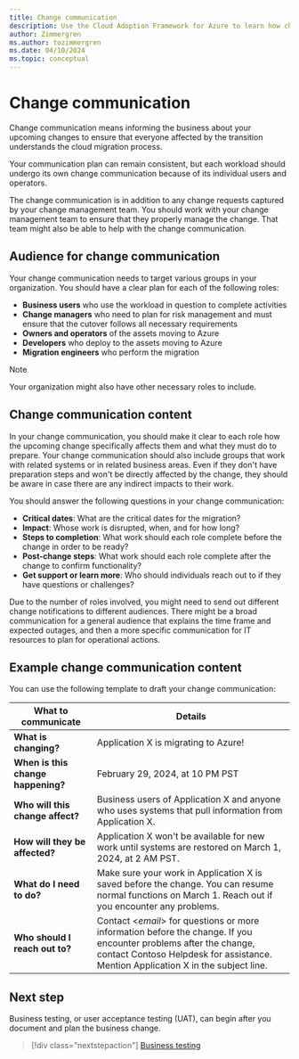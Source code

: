 ```yaml
---
title: Change communication
description: Use the Cloud Adoption Framework for Azure to learn how change communication can help you communicate cloud migration outcomes.
author: Zimmergren
ms.author: tozimmergren
ms.date: 04/10/2024
ms.topic: conceptual
---
```


# Change communication

Change communication means informing the business about your upcoming changes to ensure that everyone affected by the transition understands the cloud migration process.

Your communication plan can remain consistent, but each workload should undergo its own change communication because of its individual users and operators.

The change communication is in addition to any change requests captured by your change management team. You should work with your change management team to ensure that they properly manage the change. That team might also be able to help with the change communication.

## Audience for change communication

Your change communication needs to target various groups in your organization. You should have a clear plan for each of the following roles:

- **Business users** who use the workload in question to complete activities
- **Change managers** who need to plan for risk management and must ensure that the cutover follows all necessary requirements
- **Owners and operators** of the assets moving to Azure
- **Developers** who deploy to the assets moving to Azure
- **Migration engineers** who perform the migration

> [!NOTE]
> Your organization might also have other necessary roles to include.

## Change communication content

In your change communication, you should make it clear to each role how the upcoming change specifically affects them and what they must do to prepare. Your change communication should also include groups that work with related systems or in related business areas. Even if they don't have preparation steps and won't be directly affected by the change, they should be aware in case there are any indirect impacts to their work.

You should answer the following questions in your change communication:

- **Critical dates**: What are the critical dates for the migration?
- **Impact**: Whose work is disrupted, when, and for how long?
- **Steps to completion**: What work should each role complete before the change in order to be ready?
- **Post-change steps**: What work should each role complete after the change to confirm functionality?
- **Get support or learn more**: Who should individuals reach out to if they have questions or challenges?

Due to the number of roles involved, you might need to send out different change notifications to different audiences. There might be a broad communication for a general audience that explains the time frame and expected outages, and then a more specific communication for IT resources to plan for operational actions.

## Example change communication content

You can use the following template to draft your change communication:

|What to communicate|Details|
|---|---|
|**What is changing?**|Application X is migrating to Azure!|
|**When is this change happening?**|February 29, 2024, at 10 PM PST|
|**Who will this change affect?**|Business users of Application X and anyone who uses systems that pull information from Application X.|
|**How will they be affected?**|Application X won't be available for new work until systems are restored on March 1, 2024, at 2 AM PST.|
|**What do I need to do?**|Make sure your work in Application X is saved before the change. You can resume normal functions on March 1. Reach out if you encounter any problems.|
|**Who should I reach out to?**|Contact \<*email*\> for questions or more information before the change. If you encounter problems after the change, contact Contoso Helpdesk for assistance. Mention Application X in the subject line.|

## Next step

Business testing, or user acceptance testing (UAT), can begin after you document and plan the business change.
> [!div class="nextstepaction"]
> [Business testing](./business-test.md)
